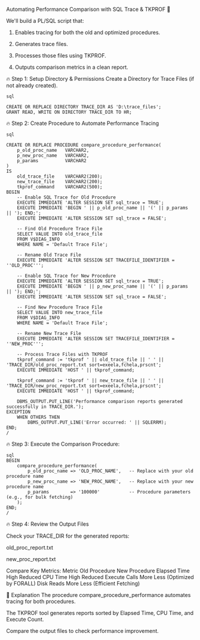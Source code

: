 Automating Performance Comparison with SQL Trace & TKPROF 🚀

We'll build a PL/SQL script that:

1. Enables tracing for both the old and optimized procedures.

2. Generates trace files.

3. Processes those files using TKPROF.

4. Outputs comparison metrics in a clean report.


🔥 Step 1: Setup Directory & Permissions
Create a Directory for Trace Files (if not already created).
```
sql

CREATE OR REPLACE DIRECTORY TRACE_DIR AS 'D:\trace_files';
GRANT READ, WRITE ON DIRECTORY TRACE_DIR TO HR;
```

🔥 Step 2: Create Procedure to Automate Performance Tracing
```
sql

CREATE OR REPLACE PROCEDURE compare_procedure_performance(
    p_old_proc_name   VARCHAR2,
    p_new_proc_name   VARCHAR2,
    p_params          VARCHAR2
)
IS
    old_trace_file    VARCHAR2(200);
    new_trace_file    VARCHAR2(200);
    tkprof_command    VARCHAR2(500);
BEGIN
    -- Enable SQL Trace for Old Procedure
    EXECUTE IMMEDIATE 'ALTER SESSION SET sql_trace = TRUE';
    EXECUTE IMMEDIATE 'BEGIN ' || p_old_proc_name || '(' || p_params || '); END;';
    EXECUTE IMMEDIATE 'ALTER SESSION SET sql_trace = FALSE';

    -- Find Old Procedure Trace File
    SELECT VALUE INTO old_trace_file
    FROM V$DIAG_INFO
    WHERE NAME = 'Default Trace File';

    -- Rename Old Trace File
    EXECUTE IMMEDIATE 'ALTER SESSION SET TRACEFILE_IDENTIFIER = ''OLD_PROC''';

    -- Enable SQL Trace for New Procedure
    EXECUTE IMMEDIATE 'ALTER SESSION SET sql_trace = TRUE';
    EXECUTE IMMEDIATE 'BEGIN ' || p_new_proc_name || '(' || p_params || '); END;';
    EXECUTE IMMEDIATE 'ALTER SESSION SET sql_trace = FALSE';

    -- Find New Procedure Trace File
    SELECT VALUE INTO new_trace_file
    FROM V$DIAG_INFO
    WHERE NAME = 'Default Trace File';

    -- Rename New Trace File
    EXECUTE IMMEDIATE 'ALTER SESSION SET TRACEFILE_IDENTIFIER = ''NEW_PROC''';

    -- Process Trace Files with TKPROF
    tkprof_command := 'tkprof ' || old_trace_file || ' ' || 'TRACE_DIR/old_proc_report.txt sort=exeela,fchela,prscnt';
    EXECUTE IMMEDIATE 'HOST ' || tkprof_command;

    tkprof_command := 'tkprof ' || new_trace_file || ' ' || 'TRACE_DIR/new_proc_report.txt sort=exeela,fchela,prscnt';
    EXECUTE IMMEDIATE 'HOST ' || tkprof_command;

    DBMS_OUTPUT.PUT_LINE('Performance comparison reports generated successfully in TRACE_DIR.');
EXCEPTION
    WHEN OTHERS THEN
        DBMS_OUTPUT.PUT_LINE('Error occurred: ' || SQLERRM);
END;
/

```


🔥 Step 3: Execute the Comparison Procedure:

```
sql
BEGIN
    compare_procedure_performance(
        p_old_proc_name => 'OLD_PROC_NAME',   -- Replace with your old procedure name
        p_new_proc_name => 'NEW_PROC_NAME',   -- Replace with your new procedure name
        p_params        => '100000'           -- Procedure parameters (e.g., for bulk fetching)
    );
END;
/
```



🔥 Step 4: Review the Output Files


Check your TRACE_DIR for the generated reports:

old_proc_report.txt

new_proc_report.txt

Compare Key Metrics:
Metric	Old Procedure	New Procedure
Elapsed Time	High	Reduced
CPU Time	High	Reduced
Execute Calls	More	Less (Optimized by FORALL)
Disk Reads	More	Less (Efficient Fetching)


📌 Explanation
The procedure compare_procedure_performance automates tracing for both procedures.

The TKPROF tool generates reports sorted by Elapsed Time, CPU Time, and Execute Count.

Compare the output files to check performance improvement.

